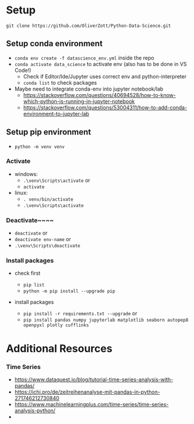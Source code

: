 # Setup

`git clone https://github.com/OliverZott/Python-Data-Science.git`

## Setup conda environment

- `conda env create -f datascience_env.yml` inside the repo
- `conda activate data_science` to activate env (also has to be done in VS Code!)
    - Check if Editor/Ide/Jupyter uses correct env and python-interpreter
    - `conda list` to check packages
- Maybe need to integrate conda-env into jupyter notebook/lab
    - https://stackoverflow.com/questions/40694528/how-to-know-which-python-is-running-in-jupyter-notebook
    - https://stackoverflow.com/questions/53004311/how-to-add-conda-environment-to-jupyter-lab

## Setup pip environment

- `python -m venv venv`

### Activate

- windows:
    - `.\venv\Scripts\activate` or
    - `activate`
- linux:
    - `. venv/bin/activate`
    - `.\venv\Scripts\activate`

### Deactivate~~~~

- `deactivate` or
- `deactivate env-name` or
- `.\venv\Scripts\deactivate`

### Install packages

- check first
    - `pip list`
    - `python -m pip install --upgrade pip`

- install packages
    - `pip install -r requirements.txt --upgrade` or
    - `pip install pandas numpy jupyterlab matplotlib seaborn autopep8 openpyxl plotly cufflinks`

# Additional Resources

### Time Series

- https://www.dataquest.io/blog/tutorial-time-series-analysis-with-pandas/
- https://ichi.pro/de/zeitreihenanalyse-mit-pandas-in-python-271746212730840
- https://www.machinelearningplus.com/time-series/time-series-analysis-python/
- 
